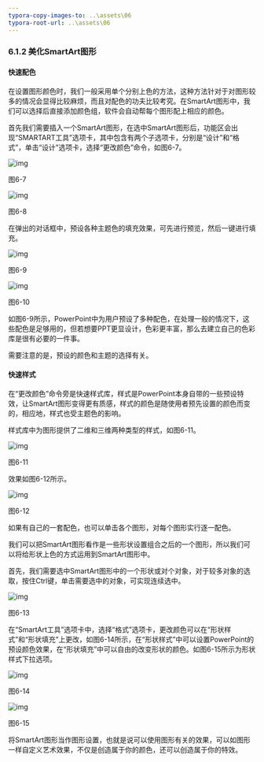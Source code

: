 ```yaml
---
typora-copy-images-to: ..\assets\06
typora-root-url: ..\assets\06
---
```


### 6.1.2  美化SmartArt图形 

#### **快速配色**

在设置图形颜色时，我们一般采用单个分别上色的方法，这种方法针对于对图形较多的情况会显得比较麻烦，而且对配色的功夫比较考究。在SmartArt图形中，我们可以选择后直接添加颜色组，软件会自动帮每个图形配上相应的颜色。

首先我们需要插入一个SmartArt图形，在选中SmartArt图形后，功能区会出现“SMARTART工具”选项卡，其中包含有两个子选项卡，分别是“设计”和“格式”，单击“设计”选项卡，选择“更改颜色”命令，如图6-7。

![img](/../../第六章特立独行.files/image081.png)

图6-7

![img](/../../第六章特立独行.files/image082.jpg)

图6-8

在弹出的对话框中，预设各种主题色的填充效果，可先进行预览，然后一键进行填充。

![img](/../../第六章特立独行.files/image083.jpg)

图6-9

![img](/../../第六章特立独行.files/image084.jpg)

图6-10

如图6-9所示，PowerPoint中为用户预设了多种配色，在处理一般的情况下，这些配色是足够用的，但若想要PPT更显设计，色彩更丰富，那么去建立自己的色彩库是很有必要的一件事。

需要注意的是，预设的颜色和主题的选择有关。

#### **快速样式**

在“更改颜色”命令旁是快速样式库，样式是PowerPoint本身自带的一些预设特效，让SmartArt图形变得更有质感，样式的颜色是随使用者预先设置的颜色而变的，相应地，样式也受主题色的影响。

样式库中为图形提供了二维和三维两种类型的样式，如图6-11。

![img](/../../第六章特立独行.files/image085.jpg)

图6-11

效果如图6-12所示。

![img](/../../第六章特立独行.files/image086.jpg)

图6-12

如果有自己的一套配色，也可以单击各个图形，对每个图形实行逐一配色。

我们可以把SmartArt图形看作是一些形状设置组合之后的一个图形，所以我们可以将给形状上色的方式运用到SmartArt图形中。

首先，我们需要选中SmartArt图形中的一个形状或对个对象，对于较多对象的选取，按住Ctrl键，单击需要选中的对象，可实现连续选中。

![img](/../../第六章特立独行.files/image087.jpg)

图6-13

在“SmartArt工具”选项卡中，选择“格式”选项卡，更改颜色可以在“形状样式”和“形状填充”上更改，如图6-14所示，在“形状样式”中可以设置PowerPoint的预设颜色效果，在“形状填充”中可以自由的改变形状的颜色。如图6-15所示为形状样式下拉选项。

![img](/../../第六章特立独行.files/image088.jpg)

图6-14

![img](/../../第六章特立独行.files/image089.jpg)

图6-15

将SmartArt图形当作图形设置，也就是说可以使用图形有关的效果，可以如图形一样自定义艺术效果，不仅是创造属于你的颜色，还可以创造属于你的特效。